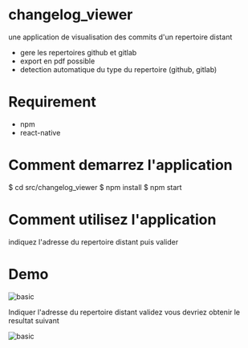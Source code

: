 # changelog_viewer

une application de visualisation des commits d'un repertoire distant
 * gere les repertoires github et gitlab
 * export en pdf possible
 * detection automatique du type du repertoire (github, gitlab)
 
 # Requirement
 * npm
 * react-native
 # Comment demarrez l'application
  $ cd src/changelog_viewer
  $ npm install
  $ npm start
  
  # Comment utilisez l'application
  indiquez l'adresse du repertoire distant puis valider
  
  # Demo
  
  ![basic](https://github.com/silverspy/changelog_viewer/blob/master/docs/basic.png)
  
  Indiquer l'adresse du repertoire distant validez vous devriez obtenir le resultat suivant
  
  ![basic](https://github.com/silverspy/changelog_viewer/blob/master/docs/basic2.png)
